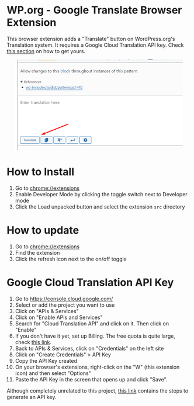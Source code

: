 WP.org - Google Translate Browser Extension
===

This browser extension adds a "Translate" button on WordPress.org's Translation system.
It requires a Google Cloud Translation API key. Check [this section](#google-cloud-translation-api-key) on how to get yours.

<p align="center">
  <img width="460" src="https://raw.githubusercontent.com/felipeelia/wporg-gtranslate-ext/trunk/assets/wp-org-ext-translate-button.png">
</p>

# How to Install

1. Go to [chrome://extensions](chrome://extensions)
1. Enable Developer Mode by clicking the toggle switch next to Developer mode
1. Click the Load unpacked button and select the extension `src` directory

# How to update

1. Go to [chrome://extensions](chrome://extensions)
1. Find the extension
1. Click the refresh icon next to the on/off toggle

# Google Cloud Translation API Key

1. Go to https://console.cloud.google.com/
1. Select or add the project you want to use
1. Click on "APIs & Services"
1. Click on "Enable APIs and Services"
1. Search for "Cloud Translation API" and click on it. Then click on "Enable"
1. If you don't have it yet, set up Billing. The free quota is quite large, check [this link](https://cloud.google.com/translate/?hl=en#pricing).
1. Back to APIs & Services, click on "Credentials" on the left site
1. Click on "Create Credentials" > API Key
1. Copy the API Key created
1. On your browser's extensions, right-click on the "W" (this extension icon) and then select "Options"
1. Paste the API Key in the screen that opens up and click "Save".

Although completely unrelated to this project, [this link](https://crmsupport.freshworks.com/support/solutions/articles/50000004404-google-translate-key) contains the steps to generate an API key.
